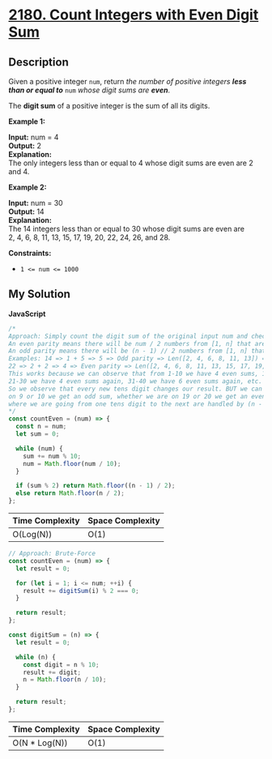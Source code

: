 # [2180. Count Integers with Even Digit Sum](https://leetcode.com/problems/count-integers-with-even-digit-sum)

## Description

Given a positive integer `num`, return _the number of positive integers **less than or equal to**_ `num` _whose digit sums are **even**_.

The **digit sum** of a positive integer is the sum of all its digits.

**Example 1:**

**Input:** num = 4  
**Output:** 2  
**Explanation:**  
The only integers less than or equal to 4 whose digit sums are even are 2 and 4.

**Example 2:**

**Input:** num = 30  
**Output:** 14  
**Explanation:**  
The 14 integers less than or equal to 30 whose digit sums are even are  
2, 4, 6, 8, 11, 13, 15, 17, 19, 20, 22, 24, 26, and 28.

**Constraints:**

- `1 <= num <= 1000`

## My Solution

**JavaScript**

```js
/*
Approach: Simply count the digit sum of the original input num and check that parity.
An even parity means there will be num / 2 numbers from [1, n] that are even parity.
An odd parity means there will be (n - 1) // 2 numbers from [1, n] that are even parity.
Examples: 14 => 1 + 5 => 5 => Odd parity => Len([2, 4, 6, 8, 11, 13]) => 6 => (num - 1) // 2
22 => 2 + 2 => 4 => Even parity => Len([2, 4, 6, 8, 11, 13, 15, 17, 19, 20, 22]) => 11 => num / 2
This works because we can observe that from 1-10 we have 4 even sums, 11-20 we have 6 even sums,
21-30 we have 4 even sums again, 31-40 we have 6 even sums again, etc.
So we observe that every new tens digit changes our result. BUT we can also observe that whether we are 
on 9 or 10 we get an odd sum, whether we are on 19 or 20 we get an even sum, etc. So these edge cases
where we are going from one tens digit to the next are handled by (n - 1) // 2 and n // 2, respectively
*/
const countEven = (num) => {
  const n = num;
  let sum = 0;

  while (num) {
    sum += num % 10;
    num = Math.floor(num / 10);
  }

  if (sum % 2) return Math.floor((n - 1) / 2);
  else return Math.floor(n / 2);
};
```

| Time Complexity | Space Complexity |
| --------------- | ---------------- |
| O(Log(N))       | O(1)             |

```js
// Approach: Brute-Force
const countEven = (num) => {
  let result = 0;

  for (let i = 1; i <= num; ++i) {
    result += digitSum(i) % 2 === 0;
  }

  return result;
};

const digitSum = (n) => {
  let result = 0;

  while (n) {
    const digit = n % 10;
    result += digit;
    n = Math.floor(n / 10);
  }

  return result;
};
```

| Time Complexity | Space Complexity |
| --------------- | ---------------- |
| O(N \* Log(N))  | O(1)             |
